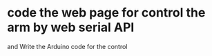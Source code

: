# code the web page for control the arm by web serial API 
and Write the Arduino code for the control
 
